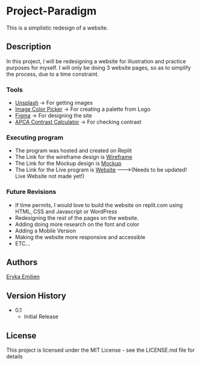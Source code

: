 # Project-Paradigm

This is a simplistic redesign of a website.

## Description

In this project, I will be redesigning a website for illustration and practice purposes for myself. I will only be doing 3 website pages, so as to simplify the process, due to a time constraint.

### Tools

* [Unsplash](https://unsplash.com/) -> For getting images
* [Image Color Picker](https://imagecolorpicker.com/) -> For creating a palette from Logo
* [Figma](https://www.figma.com/) -> For designing the site
* [APCA Contrast Calculator](https://www.myndex.com/APCA/) -> For checking contrast


### Executing program

* The program was hosted and created on Replit
* The Link for the wireframe design is [Wireframe](https://www.figma.com/file/1PKvHvSDkLVFg63hrk8VPv/Paradigm-Website-UI?node-id=0%3A1)
* The Link for the Mockup design is [Mockup](https://www.figma.com/file/lKBpw5TWCVl74a6uIrrBjL/Paradigm-Website-UI-Mockup?node-id=0%3A1)
* The Link for the Live program is [Website](https://www.paradigmtesting.com/) --->(Needs to be updated! Live Website not made yet!)

### Future Revisions

* If time permits, I would love to build the website on replit.com using HTML, CSS and Javascript or WordPress
* Redesigning the rest of the pages on the website.
* Adding doing more research on the font and color
* Adding a Mobile Version
* Making the website more responsive and accessible
* ETC...

## Authors 

[Eryka Emilien](https://www.linkedin.com/in/eryka-emilien-tchuosi/)

## Version History

* 0.1
    * Initial Release

## License

This project is licensed under the MIT License - see the LICENSE.md file for details
